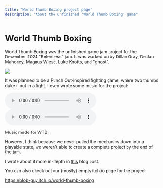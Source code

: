 ```yaml
---
title: "World Thumb Boxing project page"
description: "About the unfinished 'World Thumb Boxing' game"
---
```


# World Thumb Boxing

World Thumb Boxing was the unfinished game jam project for the December 2024 "Relentless" jam. It was worked on by Dillan Gray, Declan Mahoney, Magnus Wiese, Luke Knotts, and "ghost".

<img class="gallery" src="images/WorldThumbBoxing/credits.png">

It was planned to be a Punch Out-inspired fighting game, where two thumbs duke it out in a fight. I even wrote some music for the project:

<audio controls>
  <source src="/music/musicbattleWTB.wav">
Your browser does not support the audio element.
</audio>

<audio controls>
  <source src="/music/NewMusicRelentlessWTB.wav">
Your browser does not support the audio element.
</audio>

<span class="image-desc">Music made for WTB.</span>

However, I think because we never pulled the mechanics down into a playable state, we weren't able to create a complete project by the end of the jam.

I wrote about it more in-depth in <a class="inline-link" href="/devlog/dec-17-2024">this</a> blog post.

You can also check out our (mostly) empty itch.io page for the project:

<a src="https://blob-guy.itch.io/world-thumb-boxing">https://blob-guy.itch.io/world-thumb-boxing</a>

